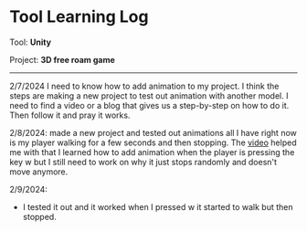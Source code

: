 # Tool Learning Log

Tool: **Unity**

Project: **3D free roam game**

---


2/7/2024
I need to know how to add animation to my project. I think the steps are making a new project to test out animation with another model. I need to find a video or a blog that gives us a step-by-step on how to do it. Then follow it and pray it works.  

2/8/2024:
made a new project and tested out animations all I have right now is my player walking for a few seconds and then stopping. The [video](https://www.youtube.com/watch?v=FF6kezDQZ7s) helped me with that I learned how to add animation when the player is pressing the key w but I still need to work on why it just stops randomly and doesn't move anymore.  

2/9/2024:
* I tested it out and it worked when I pressed w it started to walk but then stopped.
  


<!-- 
* Links you used today (websites, videos, etc)
* Things you tried, progress you made, etc
* Challenges, a-ha moments, etc
* Questions you still have
* What you're going to try next
-->
